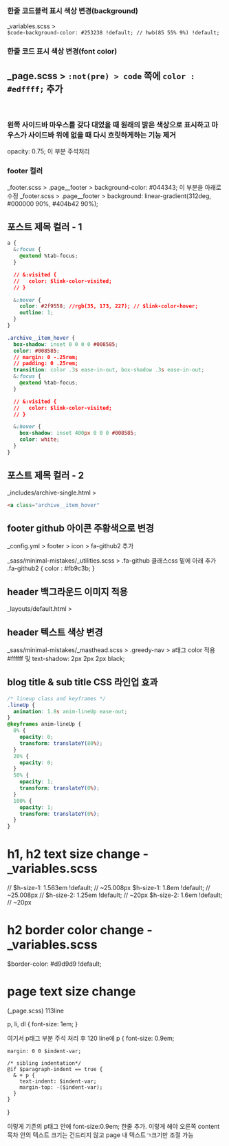 
 
### 한줄 코드블럭 표시 색상 변경(background)
_variables.scss >  
`$code-background-color: #253238 !default; // hwb(85 55% 9%) !default;`
### 한줄 코드 표시 색상 변경(font color)
_page.scss > 
`:not(pre) > code` 쪽에 `color : #edffff;` 추가
---
<br>

### 왼쪽 사이드바 마우스를 갖다 대었을 때 원래의 밝은 색상으로 표시하고 마우스가 사이드바 위에 없을 때 다시 흐릿하게하는 기능 제거
opacity: 0.75; 이 부분 주석처리

### footer 컬러
_footer.scss > .page__footer > background-color: #044343; 이 부분을 아래로 수정
_footer.scss > .page__footer > background: linear-gradient(312deg, #000000 90%, #404b42 90%);

## 포스트 제목 컬러 - 1
```css
a {
  &:focus {
    @extend %tab-focus;
  }

  // &:visited {
  //   color: $link-color-visited;
  // }

  &:hover {
    color: #2f9558; //rgb(35, 173, 227); // $link-color-hover;
    outline: 1;
  }
}

.archive__item_hover {
  box-shadow: inset 0 0 0 0 #008585;
  color: #008585;
  // margin: 0 -.25rem;
  // padding: 0 .25rem;
  transition: color .3s ease-in-out, box-shadow .3s ease-in-out;
  &:focus {
    @extend %tab-focus;
  }

  // &:visited {
  //   color: $link-color-visited;
  // }

  &:hover {
    box-shadow: inset 400px 0 0 0 #008585;
    color: white;
  }
}
```

## 포스트 제목 컬러 - 2
_includes/archive-single.html > 
```html
<a class="archive__item_hover"
```

## footer github 아이콘 주황색으로 변경
_config.yml > footer > icon > fa-github2 추가

_sass/minimal-mistakes/_utilities.scss > .fa-github 클래스css 밑에 아래 추가
.fa-github2 {
  color : #fb9c3b;
}

## header 백그라운드 이미지 적용
_layouts/default.html > 
<style>
  .masthead {
    background-image: linear-gradient( rgba(0, 0, 0, 0.3), rgba(0, 0, 0, 0.3) ), url('{{ site.baseurl }}/assets/images/header_background_img.jpg');
    background-size: 100%;
  }
</style>

## header 텍스트 색상 변경
_sass/minimal-mistakes/_masthead.scss > 
.greedy-nav > a태그 color 적용 #ffffff 및 text-shadow: 2px 2px 2px black;

## blog title & sub title CSS 라인업 효과
```css
/* lineup class and keyframes */
.lineUp {
  animation: 1.8s anim-lineUp ease-out;
}
@keyframes anim-lineUp {
  0% {
    opacity: 0;
    transform: translateY(80%);
  }
  20% {
    opacity: 0;
  }
  50% {
    opacity: 1;
    transform: translateY(0%);
  }
  100% {
    opacity: 1;
    transform: translateY(0%);
  }
}
```
# h1, h2 text size change - _variables.scss
// $h-size-1: 1.563em !default; // ~25.008px
$h-size-1: 1.8em !default; // ~25.008px
// $h-size-2: 1.25em !default; // ~20px
$h-size-2: 1.6em !default; // ~20px

# h2 border color change - _variables.scss
$border-color: #d9d9d9 !default;

# page text size change
(_page.scss) 113line

  p,
  li,
  dl {
    font-size: 1em;
  }

  여기서 p태그 부분 주석 처리 후
  120 line에
  p {
    font-size: 0.9em;

    margin: 0 0 $indent-var;

    /* sibling indentation*/
    @if $paragraph-indent == true {
      & + p {
        text-indent: $indent-var;
        margin-top: -($indent-var);
      }
    }
  }

  이렇게 기존의 p태그 안에 font-size:0.9em; 한줄 추가.
  이렇게 해야 오른쪽 content 목차 안의 텍스트 크기는 건드리지 않고 page 내 텍스트ㄱ크기만 조절 가능